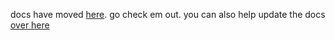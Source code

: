 docs have moved [here](https://noahkiq.github.io/SQU1RR3L). go check em out. you can also help update the docs [over here](https://github.com/noahkiq/squ1rr3l/tree/gh-pages)
